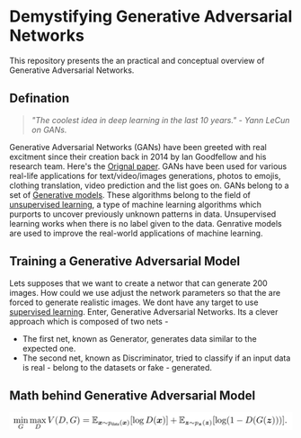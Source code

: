 # Demystifying Generative Adversarial Networks

This repository presents the an practical and conceptual overview of Generative Adversarial Networks.


## Defination

> *"The coolest idea in deep learning in the last 10 years." - Yann LeCun on GANs.*

Generative Adversarial Networks (GANs) have been greeted with real excitment since their creation back in 2014 by Ian Goodfellow and his research team. Here's the [<u>Orignal paper</u>](https://arxiv.org/abs/1406.2661).
GANs have been used for various real-life applications for text/video/images generations, photos to emojis, clothing translation, video prediction and the list goes on. 
GANs belong to a set of <u>Generative models</u>.  These algorithms belong to the field of <u>unsupervised learning</u>, a type of machine learning algorithms which purports to uncover previously unknown patterns in data. Unsupervised learning works when there is no label given to the data. Genrative models are used to improve the real-world applications of machine learning.

## Training a Generative Adversarial Model

Lets supposes that we want to create a networ that can generate 200 images. How could we use adjust the network parameters so that the are forced to generate realistic images. We dont have any target to use <u>supervised learning</u>. Enter, Generative Adversarial Networks. Its a clever approach which is composed of two nets - 
* The first net, known as Generator, generates data similar to the expected one.
* The second net, known as Discriminator, tried to classify if an input data is real - belong to the  datasets or fake - generated.

## Math behind Generative Adversarial Model

![GitHub Logo](https://github.com/HarshRangwala/NeuralNetworkProjects/blob/master/Generative%20Adversarial%20Networks/GanMath.png)
